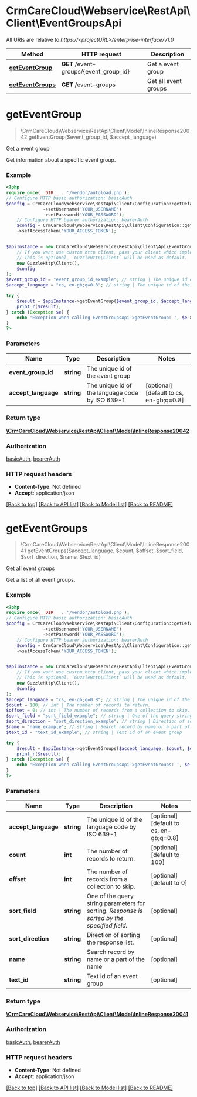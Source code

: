 # CrmCareCloud\Webservice\RestApi\Client\EventGroupsApi

All URIs are relative to *https://&lt;projectURL&gt;/enterprise-interface/v1.0*

Method | HTTP request | Description
------------- | ------------- | -------------
[**getEventGroup**](EventGroupsApi.md#geteventgroup) | **GET** /event-groups/{event_group_id} | Get a event group
[**getEventGroups**](EventGroupsApi.md#geteventgroups) | **GET** /event-groups | Get all event groups

# **getEventGroup**
> \CrmCareCloud\Webservice\RestApi\Client\Model\InlineResponse20042 getEventGroup($event_group_id, $accept_language)

Get a event group

Get information about a specific event group.

### Example
```php
<?php
require_once(__DIR__ . '/vendor/autoload.php');
// Configure HTTP basic authorization: basicAuth
$config = CrmCareCloud\Webservice\RestApi\Client\Configuration::getDefaultConfiguration()
              ->setUsername('YOUR_USERNAME')
              ->setPassword('YOUR_PASSWORD');
    // Configure HTTP bearer authorization: bearerAuth
    $config = CrmCareCloud\Webservice\RestApi\Client\Configuration::getDefaultConfiguration()
    ->setAccessToken('YOUR_ACCESS_TOKEN');


$apiInstance = new CrmCareCloud\Webservice\RestApi\Client\Api\EventGroupsApi(
    // If you want use custom http client, pass your client which implements `GuzzleHttp\ClientInterface`.
    // This is optional, `GuzzleHttp\Client` will be used as default.
    new GuzzleHttp\Client(),
    $config
);
$event_group_id = "event_group_id_example"; // string | The unique id of the event group
$accept_language = "cs, en-gb;q=0.8"; // string | The unique id of the language code by ISO 639-1

try {
    $result = $apiInstance->getEventGroup($event_group_id, $accept_language);
    print_r($result);
} catch (Exception $e) {
    echo 'Exception when calling EventGroupsApi->getEventGroup: ', $e->getMessage(), PHP_EOL;
}
?>
```

### Parameters

Name | Type | Description  | Notes
------------- | ------------- | ------------- | -------------
 **event_group_id** | **string**| The unique id of the event group |
 **accept_language** | **string**| The unique id of the language code by ISO 639-1 | [optional] [default to cs, en-gb;q&#x3D;0.8]

### Return type

[**\CrmCareCloud\Webservice\RestApi\Client\Model\InlineResponse20042**](../Model/InlineResponse20042.md)

### Authorization

[basicAuth](../../README.md#basicAuth), [bearerAuth](../../README.md#bearerAuth)

### HTTP request headers

 - **Content-Type**: Not defined
 - **Accept**: application/json

[[Back to top]](#) [[Back to API list]](../../README.md#documentation-for-api-endpoints) [[Back to Model list]](../../README.md#documentation-for-models) [[Back to README]](../../README.md)

# **getEventGroups**
> \CrmCareCloud\Webservice\RestApi\Client\Model\InlineResponse20041 getEventGroups($accept_language, $count, $offset, $sort_field, $sort_direction, $name, $text_id)

Get all event groups

Get a list of all event groups.

### Example
```php
<?php
require_once(__DIR__ . '/vendor/autoload.php');
// Configure HTTP basic authorization: basicAuth
$config = CrmCareCloud\Webservice\RestApi\Client\Configuration::getDefaultConfiguration()
              ->setUsername('YOUR_USERNAME')
              ->setPassword('YOUR_PASSWORD');
    // Configure HTTP bearer authorization: bearerAuth
    $config = CrmCareCloud\Webservice\RestApi\Client\Configuration::getDefaultConfiguration()
    ->setAccessToken('YOUR_ACCESS_TOKEN');


$apiInstance = new CrmCareCloud\Webservice\RestApi\Client\Api\EventGroupsApi(
    // If you want use custom http client, pass your client which implements `GuzzleHttp\ClientInterface`.
    // This is optional, `GuzzleHttp\Client` will be used as default.
    new GuzzleHttp\Client(),
    $config
);
$accept_language = "cs, en-gb;q=0.8"; // string | The unique id of the language code by ISO 639-1
$count = 100; // int | The number of records to return.
$offset = 0; // int | The number of records from a collection to skip.
$sort_field = "sort_field_example"; // string | One of the query string parameters for sorting. *Response is sorted by the specified field.*
$sort_direction = "sort_direction_example"; // string | Direction of sorting the response list.
$name = "name_example"; // string | Search record by name or a part of the name
$text_id = "text_id_example"; // string | Text id of an event group

try {
    $result = $apiInstance->getEventGroups($accept_language, $count, $offset, $sort_field, $sort_direction, $name, $text_id);
    print_r($result);
} catch (Exception $e) {
    echo 'Exception when calling EventGroupsApi->getEventGroups: ', $e->getMessage(), PHP_EOL;
}
?>
```

### Parameters

Name | Type | Description  | Notes
------------- | ------------- | ------------- | -------------
 **accept_language** | **string**| The unique id of the language code by ISO 639-1 | [optional] [default to cs, en-gb;q&#x3D;0.8]
 **count** | **int**| The number of records to return. | [optional] [default to 100]
 **offset** | **int**| The number of records from a collection to skip. | [optional] [default to 0]
 **sort_field** | **string**| One of the query string parameters for sorting. *Response is sorted by the specified field.* | [optional]
 **sort_direction** | **string**| Direction of sorting the response list. | [optional]
 **name** | **string**| Search record by name or a part of the name | [optional]
 **text_id** | **string**| Text id of an event group | [optional]

### Return type

[**\CrmCareCloud\Webservice\RestApi\Client\Model\InlineResponse20041**](../Model/InlineResponse20041.md)

### Authorization

[basicAuth](../../README.md#basicAuth), [bearerAuth](../../README.md#bearerAuth)

### HTTP request headers

 - **Content-Type**: Not defined
 - **Accept**: application/json

[[Back to top]](#) [[Back to API list]](../../README.md#documentation-for-api-endpoints) [[Back to Model list]](../../README.md#documentation-for-models) [[Back to README]](../../README.md)

